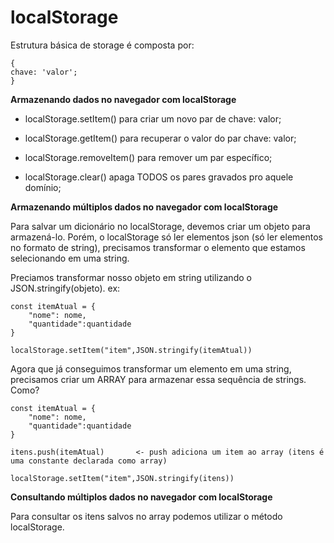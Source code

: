  # localStorage

 Estrutura básica de storage é composta por:

    {
    chave: 'valor';
    }

**Armazenando dados no navegador com localStorage**

* localStorage.setItem() para criar um novo par de chave: valor;

* localStorage.getItem() para recuperar o valor do par chave: valor;

* localStorage.removeItem() para remover um par específico;

* localStorage.clear() apaga TODOS os pares gravados pro aquele domínio;


**Armazenando múltiplos dados no navegador com localStorage**

Para salvar um dicionário no localStorage, devemos criar um objeto para armazená-lo. Porém, o localStorage só ler elementos json (só ler elementos no formato de string),
precisamos transformar o elemento que estamos selecionando em uma string.

Preciamos transformar nosso objeto em string utilizando o JSON.stringify(objeto). ex:


    const itemAtual = {
        "nome": nome,
        "quantidade":quantidade
    }
    
    localStorage.setItem("item",JSON.stringify(itemAtual))

Agora que já conseguimos transformar um elemento em uma string, precisamos criar um ARRAY para armazenar essa sequência de strings. Como?

    const itemAtual = {
        "nome": nome,
        "quantidade":quantidade
    }
    
    itens.push(itemAtual)       <- push adiciona um item ao array (itens é uma constante declarada como array)

    localStorage.setItem("item",JSON.stringify(itens))

**Consultando múltiplos dados no navegador com localStorage**

Para consultar os itens salvos no array podemos utilizar o método localStorage.